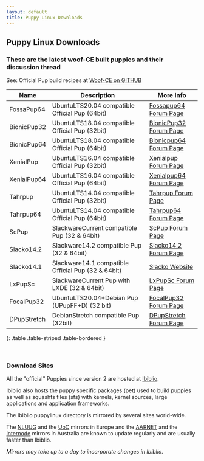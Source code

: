 ```yaml
---
layout: default
title: Puppy Linux Downloads
---
```

## Puppy Linux Downloads

### These are the latest woof-CE built puppies and their discussion thread

See: Official Pup build recipes at [Woof-CE on GITHUB]

|  Name          |       Description                                | More Info                   |
|----------------|--------------------------------------------------|-----------------------------|
|FossaPup64      |UbuntuLTS20.04 compatible Official Pup (64bit)    |[Fossapup64 Forum Page][f64]|
|BionicPup32     |UbuntuLTS18.04 compatible Official Pup (32bit)    |[BionicPup32 Forum Page][b32]|
|BionicPup64     |UbuntuLTS18.04 compatible Official Pup (64bit)    |[Bionicpup64 Forum Page][b64]|
|XenialPup       |UbuntuLTS16.04 compatible Official Pup (32bit)    |[Xenialpup Forum Page][x32]  |
|XenialPup64     |UbuntuLTS16.04 compatible Official Pup (64bit)    |[Xenialpup64 Forum Page][x64]|
|Tahrpup         |UbuntuLTS14.04 compatible Official Pup (32bit)    |[Tahrpup Forum Page][t32]    |
|Tahrpup64       |UbuntuLTS14.04 compatible Official Pup (64bit)    |[Tahrpup64 Forum Page][t64]  |
|ScPup           |SlackwareCurrent compatible Pup (32 & 64bit)      |[ScPup Forum Page][slc]      |
|Slacko14.2      |Slackware14.2 compatible Pup (32 & 64bit)         |[Slacko14.2 Forum Page][slb] |
|Slacko14.1      |Slackware14.1 compatible Official Pup (32 & 64bit)|[Slacko Website][sla]        |
|LxPupSc         |SlackwareCurrent Pup with LXDE (32 & 64bit)       |[LxPupSc Forum Page][lxp]    |
|FocalPup32      |UbuntuLTS20.04+Debian Pup (UPupFF+D) (32 bit)     |[FocalPup32 Forum Page][f32] |
|DPupStretch     |DebianStretch compatible Pup (32bit)              |[DPupStretch Forum Page][dps]|
{: .table .table-striped .table-bordered }

[Woof-CE on GITHUB]: https://github.com/puppylinux-woof-CE/woof-CE/tree/testing/woof-distro
[sla]: http://slacko.eezy.xyz
[t32]: http://oldforum.puppylinux.com/puppy/viewtopic.php?t=96178
[t64]: http://oldforum.puppylinux.com/puppy/viewtopic.php?t=96748
[lxp]: https://forum.puppylinux.com/viewforum.php?f=121
[slb]: https://forum.puppylinux.com/viewtopic.php?t=192
[x32]: http://oldforum.puppylinux.com/puppy/viewtopic.php?t=106479
[x64]: http://oldforum.puppylinux.com/puppy/viewtopic.php?t=107331
[b32]: https://forum.puppylinux.com/viewtopic.php?t=165
[f64]: https://forum.puppylinux.com/viewtopic.php?f=146&t=820
[f32]: https://forum.puppylinux.com/viewtopic.php?f=144&t=405
[b64]: https://forum.puppylinux.com/viewtopic.php?t=99
[slc]: https://forum.puppylinux.com/viewforum.php?f=122
[dps]: http://oldforum.puppylinux.com/puppy/viewtopic.php?t=112125

<br/>

### Download Sites

All the "official" Puppies since version 2 are hosted at [Ibiblio](http://distro.ibiblio.org/puppylinux/).

Ibiblio also hosts the puppy specific packages (pet) used to build puppies as 
well as squashfs files (sfs) with kernels, kernel sources, large applications 
and application frameworks.

The Ibiblio puppylinux directory is mirrored by several sites world-wide.

The [NLUUG](http://ftp.nluug.nl/ftp/pub/os/Linux/distr/puppylinux/) and the 
[UoC](http://ftp.cc.uoc.gr/mirrors/linux/puppylinux/) mirrors in Europe and 
the [AARNET](http://mirror.aarnet.edu.au/pub/puppylinux/) and the 
[Internode](http://mirror.internode.on.net/pub/puppylinux/) mirrors in 
Australia are known to update regularly and are usually faster than Ibiblio.

_Mirrors may take up to a day to incorporate changes in Ibiblio_.

